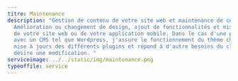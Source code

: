 ```yaml
---
titre: Maintenance
description: "Gestion de contenu de votre site web et maintenance de celui-ci.
  Amélioration ou changement de design, ajout de fonctionnalités et mise à jour
  de votre site web ou de votre application mobile. Dans le cas d'une prestation
  avec un CMS tel que Wordpress, j'assure le fonctionnement du thème choisi, la
  mise à jours des différents plugins et répond à d'autre besoins du client s'il
  désire une modification. "
serviceimage: ../../static/img/maintenance.png
typeoffile: service
---
```

